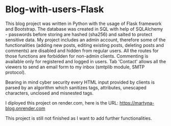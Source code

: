 # Blog-with-users-Flask

This blog project was written in Python with the usage of Flask framework and Bootstrap. The database was created in SQL with help of SQLAlchemy - passwords before storing are 
hashed (sha256) and salted to protect sensitive data.
My project includes an admin account, therefore some of the functionalities (adding new posts, editing existing posts, deleting posts and comments) are disabled and hidden from regular users. All the routes for those functions are forbidden for non-admin clients.
Commenting is available only for registered and logged in users.
Tab 'Contact' allows all the viewers to send an email form to my inbox (smtplib module, SMTP protocol).

Bearing in mind cyber security every HTML input provided by clients is parsed by an algorithm which
sanitizes tags, attributes, unescaped characters, unclosed and misnested tags.

I diployed this project on render.com, here is the URL: 
https://martyna-blog.onrender.com

This project is still not finished as I want to add further functionalities.

